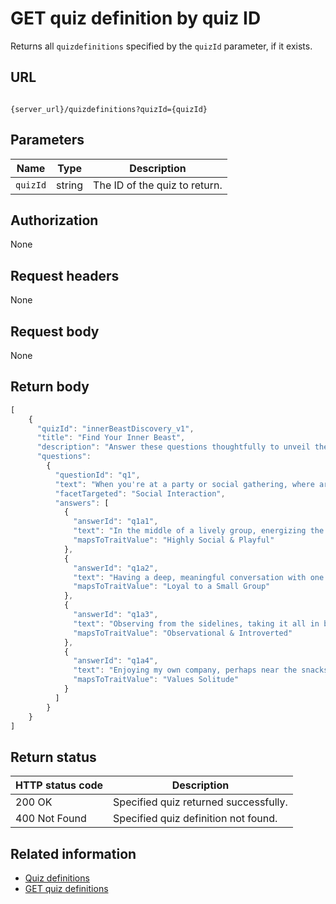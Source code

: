 # GET quiz definition by quiz ID

Returns all `quizdefinitions` specified by the `quizId` parameter, if it exists.

## URL

```shell

{server_url}/quizdefinitions?quizId={quizId}
```

## Parameters

| Name | Type | Description |
| ------------- | ----------- | ----------- |
| `quizId` | string | The ID of the quiz to return. |

## Authorization

None

## Request headers

None

## Request body

None

## Return body

```js
[ 
    {
      "quizId": "innerBeastDiscovery_v1",
      "title": "Find Your Inner Beast",
      "description": "Answer these questions thoughtfully to unveil the animal spirit that resonates most with your personality.",
      "questions": 
        {
          "questionId": "q1",
          "text": "When you're at a party or social gathering, where are you most likely to be found?",
          "facetTargeted": "Social Interaction",
          "answers": [
            {
              "answerId": "q1a1",
              "text": "In the middle of a lively group, energizing the conversation.",
              "mapsToTraitValue": "Highly Social & Playful" 
            },
            {
              "answerId": "q1a2",
              "text": "Having a deep, meaningful conversation with one or two people.",
              "mapsToTraitValue": "Loyal to a Small Group"
            },
            {
              "answerId": "q1a3",
              "text": "Observing from the sidelines, taking it all in before engaging.",
              "mapsToTraitValue": "Observational & Introverted"
            },
            {
              "answerId": "q1a4",
              "text": "Enjoying my own company, perhaps near the snacks, perfectly content.",
              "mapsToTraitValue": "Values Solitude"
            }
          ]
        }
    }
]
```

## Return status

| HTTP status code| Description |
| ------------- | ----------- |
| 200 OK| Specified quiz returned successfully. |
| 400 Not Found | Specified quiz definition not found. |

## Related information

* [Quiz definitions](./quizdefinitions.md)
* [GET quiz definitions](./quizdefinitions-get-quiz-definitions.md)
